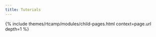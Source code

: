 ```yaml
---
title: Tutorials
---
```


{% include themes/rtcamp/modules/child-pages.html context=page.url depth=1 %}
